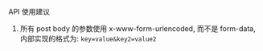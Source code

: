 API 使用建议

1. 所有 post body 的参数使用 x-www-form-urlencoded, 而不是 form-data, 内部实现的格式为: `key=value&key2=value2`
